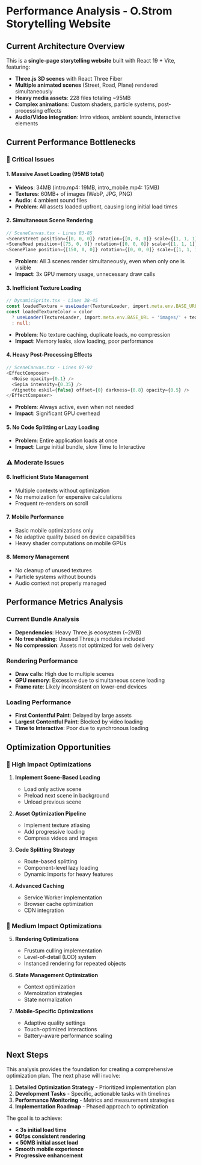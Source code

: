 # Performance Analysis - O.Strom Storytelling Website

## Current Architecture Overview

This is a **single-page storytelling website** built with React 19 + Vite, featuring:
- **Three.js 3D scenes** with React Three Fiber
- **Multiple animated scenes** (Street, Road, Plane) rendered simultaneously
- **Heavy media assets**: 228 files totaling ~95MB
- **Complex animations**: Custom shaders, particle systems, post-processing effects
- **Audio/Video integration**: Intro videos, ambient sounds, interactive elements

## Current Performance Bottlenecks

### 🚨 Critical Issues

#### 1. **Massive Asset Loading (95MB total)**
- **Videos**: 34MB (intro.mp4: 19MB, intro_mobile.mp4: 15MB)
- **Textures**: 60MB+ of images (WebP, JPG, PNG)
- **Audio**: 4 ambient sound files
- **Problem**: All assets loaded upfront, causing long initial load times

#### 2. **Simultaneous Scene Rendering**
```typescript
// SceneCanvas.tsx - Lines 83-85
<SceneStreet position={[0, 0, 0]} rotation={[0, 0, 0]} scale={[1, 1, 1]} />
<SceneRoad position={[75, 0, 0]} rotation={[0, 0, 0]} scale={[1, 1, 1]} />
<ScenePlane position={[150, 0, 0]} rotation={[0, 0, 0]} scale={[1, 1, 1]} />
```
- **Problem**: All 3 scenes render simultaneously, even when only one is visible
- **Impact**: 3x GPU memory usage, unnecessary draw calls

#### 3. **Inefficient Texture Loading**
```typescript
// DynamicSprite.tsx - Lines 38-45
const loadedTexture = useLoader(TextureLoader, import.meta.env.BASE_URL + 'images/' + texture);
const loadedTextureColor = color
  ? useLoader(TextureLoader, import.meta.env.BASE_URL + 'images/' + texture.replace('.webp', '_color.webp'))
  : null;
```
- **Problem**: No texture caching, duplicate loads, no compression
- **Impact**: Memory leaks, slow loading, poor performance

#### 4. **Heavy Post-Processing Effects**
```typescript
// SceneCanvas.tsx - Lines 87-92
<EffectComposer>
  <Noise opacity={0.1} />
  <Sepia intensity={0.35} />
  <Vignette eskil={false} offset={0} darkness={0.8} opacity={0.5} />
</EffectComposer>
```
- **Problem**: Always active, even when not needed
- **Impact**: Significant GPU overhead

#### 5. **No Code Splitting or Lazy Loading**
- **Problem**: Entire application loads at once
- **Impact**: Large initial bundle, slow Time to Interactive

### ⚠️ Moderate Issues

#### 6. **Inefficient State Management**
- Multiple contexts without optimization
- No memoization for expensive calculations
- Frequent re-renders on scroll

#### 7. **Mobile Performance**
- Basic mobile optimizations only
- No adaptive quality based on device capabilities
- Heavy shader computations on mobile GPUs

#### 8. **Memory Management**
- No cleanup of unused textures
- Particle systems without bounds
- Audio context not properly managed

## Performance Metrics Analysis

### Current Bundle Analysis
- **Dependencies**: Heavy Three.js ecosystem (~2MB)
- **No tree shaking**: Unused Three.js modules included
- **No compression**: Assets not optimized for web delivery

### Rendering Performance
- **Draw calls**: High due to multiple scenes
- **GPU memory**: Excessive due to simultaneous scene loading
- **Frame rate**: Likely inconsistent on lower-end devices

### Loading Performance
- **First Contentful Paint**: Delayed by large assets
- **Largest Contentful Paint**: Blocked by video loading
- **Time to Interactive**: Poor due to synchronous loading

## Optimization Opportunities

### 🎯 High Impact Optimizations

1. **Implement Scene-Based Loading**
   - Load only active scene
   - Preload next scene in background
   - Unload previous scene

2. **Asset Optimization Pipeline**
   - Implement texture atlasing
   - Add progressive loading
   - Compress videos and images

3. **Code Splitting Strategy**
   - Route-based splitting
   - Component-level lazy loading
   - Dynamic imports for heavy features

4. **Advanced Caching**
   - Service Worker implementation
   - Browser cache optimization
   - CDN integration

### 🔧 Medium Impact Optimizations

5. **Rendering Optimizations**
   - Frustum culling implementation
   - Level-of-detail (LOD) system
   - Instanced rendering for repeated objects

6. **State Management Optimization**
   - Context optimization
   - Memoization strategies
   - State normalization

7. **Mobile-Specific Optimizations**
   - Adaptive quality settings
   - Touch-optimized interactions
   - Battery-aware performance scaling

## Next Steps

This analysis provides the foundation for creating a comprehensive optimization plan. The next phase will involve:

1. **Detailed Optimization Strategy** - Prioritized implementation plan
2. **Development Tasks** - Specific, actionable tasks with timelines
3. **Performance Monitoring** - Metrics and measurement strategies
4. **Implementation Roadmap** - Phased approach to optimization

The goal is to achieve:
- **< 3s initial load time**
- **60fps consistent rendering**
- **< 50MB initial asset load**
- **Smooth mobile experience**
- **Progressive enhancement**
